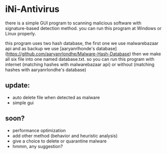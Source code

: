 # iNi-Antivirus

there is a simple GUI program to scanning malicious software with signature-based detection method. you can run this program at Windows or Linux properly.

this program uses two hash database, the first one we use malwarebazaar api and as backup we use [aaryanrlhonde's database] (https://github.com/aaryanrlondhe/Malware-Hash-Database) then we make all six file into one named database.txt. so you can run this program with internet (matching hashes with malwarebazaar api) or without (matching hashes with aaryanrlondhe's database)


## update:
- auto delete file when detected as malware
- simple gui

## soon?
- performance optimization
- add other method (behavior and heuristic analysis)
- give a choice to delete or quarantine malware
- hmmm, any suggestion?
